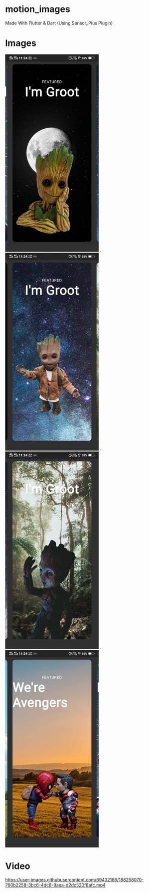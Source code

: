 # motion_images
 Made With Flutter & Dart (Using Sensor_Plus Plugin)


# Images

<img width="300" src="https://github.com/Justin-roy/motion_images/blob/main/ss/1.jpg">  .
<img width="300" src="https://github.com/Justin-roy/motion_images/blob/main/ss/2.jpg">  .
<img width="300" src="https://github.com/Justin-roy/motion_images/blob/main/ss/3.jpg">  .
<img width="300" src="https://github.com/Justin-roy/motion_images/blob/main/ss/4.jpg">


# Video

https://user-images.githubusercontent.com/69432186/188258070-760b2258-3bc6-4dc8-9aea-d2dc520f8afc.mp4

